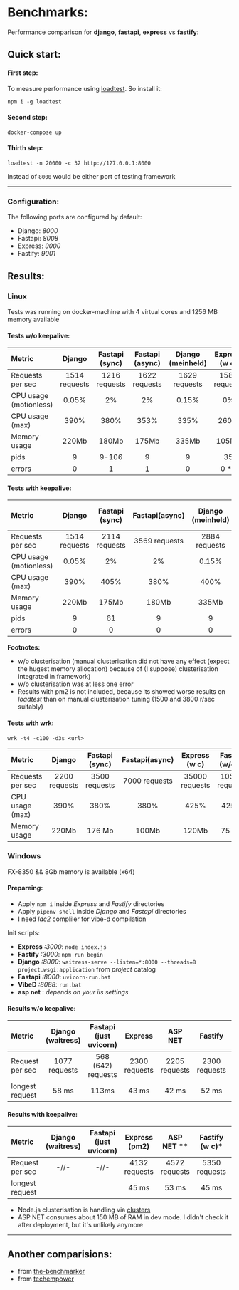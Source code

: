 # Benchmarks: 

Performance comparison for **django**, **fastapi**, **express** vs **fastify**:

## Quick start:

#### First step:

To measure performance using [loadtest](https://www.npmjs.com/package/loadtest). So install it: 

```
npm i -g loadtest
```

#### Second step:

```
docker-compose up
```

#### Thirth step: 

```
loadtest -n 20000 -c 32 http://127.0.0.1:8000
```

Instead of `8000` would be either port of testing framework

****

### Configuration:

The following ports are configured by default:

- Django: *8000*
- Fastapi: *8008*
- Express: *9000*
- Fastify: *9001*


## Results: 

### Linux

Tests was running on docker-machine with 4 virtual cores and 1256 MB memory available

#### Tests w/o keepalive:

Metric                 | Django        | Fastapi (sync)      | Fastapi (async)     | Django (meinheld) | Express (w c)  |  Fastify *     |  Fastify (w c) |
:-------------         |:-------------:|:-------------------:|:-------------------:|:----------------:| :-------------:| :-------------:| :-------------:|
Requests per sec       | 1514 requests | 1216 requests       | 1622 requests       |  1629 requests   |  1586 requests |  1750 requests |                |
CPU usage (motionless) |     0.05%     |      2%             |        2%           |      0.15%       |       0%       |       0%       |                |
CPU usage (max)        |     390%      |      380%           |      353%           |      335%        |      260%      |       105%     |                |
Memory usage           |     220Mb     |      180Mb          |      175Mb          |      335Mb       |     105Mb      |      75 Mb     |                |
pids                   |      9        |      9-106          |       9             |       9          |      35        |       23       |                |
errors                 |      0        |       1             |       1             |       0          |       0 **     |        0       |                |

#### Tests with keepalive:

Metric                 | Django        |Fastapi (sync)  | Fastapi(async) | Django (meinheld)|Express (w c)*** |Fastify (w/o c) |  Fastify (w c) |
:-------------         |:-------------:|:--------------:|:--------------:|:----------------:| :--------------:| :-------------:| :-------------:|
Requests per sec       | 1514 requests | 2114 requests  |  3569 requests |  2884 requests   |  4500 requests  |  3500 requests |  4500 requests |
CPU usage (motionless) |     0.05%     |        2%      |        2%      |      0.15%       |  0%             | 0%             |        0%      |
CPU usage (max)        |     390%      |       405%     |       380%     |      400%        |      195%       |       105%     |      212%      |
Memory usage           |     220Mb     |      175Mb     |      180Mb     |      335Mb       |      60Mb       |      75 Mb     |       477 Mb   |
pids                   |      9        |       61       |          9     |       9          |       9         |      35        |       47       |
errors                 |      0        |       0        |        0       |       0          |       0         |        0       |        0       |

**Footnotes:**
* w/o clusterisation (manual clusterisation did not have any effect (expect the hugest memory allocation) because of (I suppose) clusterisation integrated in framework)
* w/o clusterisation was at less one error
* Results with pm2 is not included, because its showed worse results on *loadtest* than on manual clusterisation tuning (1500 and 3800 r/sec suitably)

#### Tests with wrk:

`wrk -t4 -c100 -d3s <url>`

Metric                 | Django        |Fastapi (sync)  | Fastapi(async) | Express (w c)  |Fastify (w/o c) |  Fastify (w c) |
:-------------         |:-------------:|:--------------:|:--------------:| :-------------:| :-------------:| :-------------:|
Requests per sec       | 2200 requests |  3500 requests |  7000 requests | 35000 requests | 10500 requests | 30000 requests |
CPU usage (max)        |     390%      |        380%    |       380%     |      425%      |       425%     |      425%      |
Memory usage           |     220Mb     |      176 Mb    |      100Mb     |     120Mb      |      75 Mb     |       420 Mb   |

### Windows 

FX-8350 && 8Gb memory is available (x64)

#### Prepareing: 

- Apply `npm i` inside *Express* and *Fastify* directories
- Apply `pipenv shell` inside *Django* and *Fastapi* directories
- I need *ldc2* compliler for vibe-d compilation

Init scripts:
- **Express** *:3000*: `node index.js`
- **Fastify** *:3000*: `npm run begin`
- **Django** *:8000*:  `waitress-serve --listen=*:8000 --threads=8 project.wsgi:application` from *project* catalog
- **Fastapi** *:8000*: `uvicorn-run.bat`
- **VibeD** *:8088*: `run.bat`
- **asp net** : *depends on your iis settings*

#### Results w/o keepalive:

Metric                 | Django (waitress) | Fastapi (just uvicorn) |    Express     |    ASP NET    | Fastify        |    IIS        |    vibeD      |
:-------------         |:-----------------:|:----------------------:| :-------------:|:-------------:| :-------------:|:-------------:|:-------------:|
Request per sec        | 1077 requests     |    568 (642) requests  |  2300 requests | 2205 requests |  2300 requests | 2416 requests | 2426 requests |
longest request        |      58 ms        |      113ms             |     43 ms      |    42 ms      |      52 ms     |    42 ms      |    41 ms      |


#### Results with keepalive:

Metric                 | Django (waitress) | Fastapi (just uvicorn) |  Express (pm2) |    ASP NET ** | Fastify (w c)* |    IIS        |      vibeD    |
:-------------         |:-----------------:|:----------------------:| :-------------:|:-------------:| :-------------:|:-------------:|:-------------:|
Request per sec        |        -//-       |    -//-                | 4132 requests  | 4572 requests |  5350 requests | 5000 requests | 5300 requests |
longest request        |                   |                        |      45 ms     |    53 ms      |      45 ms     |    41 ms      |    41 ms      |


* Node.js clusterisation is handling via [clusters](https://www.npmjs.com/package/cluster)
* ASP NET consumes about 150 MB of RAM in dev mode. I didn't check it after deployment, but it's unlikely anymore

---- 

## Another comparisions:

- from [the-benchmarker](https://github.com/the-benchmarker/web-frameworks)
- from [techempower](https://www.techempower.com/benchmarks/)
